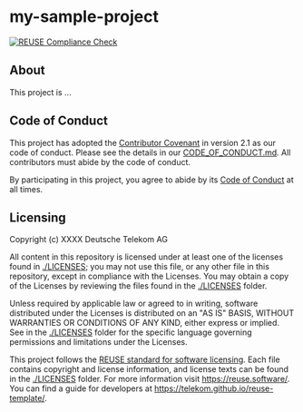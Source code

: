 <!--
SPDX-FileCopyrightText: 2023 Deutsche Telekom AG

SPDX-License-Identifier: CC0-1.0    
-->

# my-sample-project

[![REUSE Compliance Check](https://github.com/telekom/reuse-template/actions/workflows/reuse-compliance.yml/badge.svg)](https://github.com/telekom/reuse-template/actions/workflows/reuse-compliance.yml)

## About

This project is ...
<!-- TODO -->

## Code of Conduct

This project has adopted the [Contributor Covenant](https://www.contributor-covenant.org/) in version 2.1 as our code of conduct. Please see the details in our [CODE_OF_CONDUCT.md](CODE_OF_CONDUCT.md). All contributors must abide by the code of conduct.

By participating in this project, you agree to abide by its [Code of Conduct](./CODE_OF_CONDUCT.md) at all times.

## Licensing
Copyright (c) XXXX Deutsche Telekom AG

All content in this repository is licensed under at least one of the licenses found in [./LICENSES](./LICENSES); you may not use this file, or any other file in this repository, except in compliance with the Licenses. 
You may obtain a copy of the Licenses by reviewing the files found in the [./LICENSES](./LICENSES) folder.

Unless required by applicable law or agreed to in writing, software distributed under the Licenses is distributed on an "AS IS" BASIS, WITHOUT WARRANTIES OR CONDITIONS OF ANY KIND, either express or implied. See in the [./LICENSES](./LICENSES) folder for the specific language governing permissions and limitations under the Licenses.

This project follows the [REUSE standard for software licensing](https://reuse.software/). 
Each file contains copyright and license information, and license texts can be found in the [./LICENSES](./LICENSES) folder. For more information visit https://reuse.software/.
You can find a guide for developers at https://telekom.github.io/reuse-template/.
